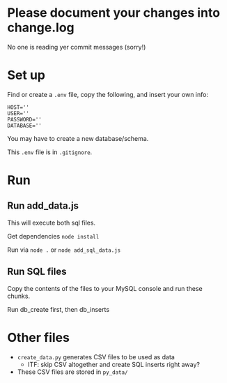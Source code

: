 # Please document your changes into change.log 
No one is reading yer commit messages (sorry!)

# Set up
Find or create a ```.env``` file, copy the following, and insert your own info:
```
HOST=''
USER=''
PASSWORD=''
DATABASE=''
```
You may have to create a new database/schema.

This ```.env``` file is in ```.gitignore```.

# Run
## Run add_data.js
This will execute both sql files.

Get dependencies ```node install```

Run via ```node .``` or ```node add_sql_data.js```

## Run SQL files
Copy the contents of the files to your MySQL console and run these chunks.

Run db_create first, then db_inserts

# Other files
- ```create_data.py``` generates CSV files to be used as data
    - ITF: skip CSV altogether and create SQL inserts right away?
- These CSV files are stored in ```py_data/```
